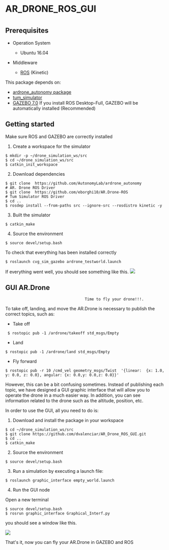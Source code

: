 # AR_DRONE_ROS_GUI
#


## Prerequisites
* Operation System
  * Ubuntu 16.04
  
* Middleware 
  * [ROS](http://wiki.ros.org/kinetic/Installation/Ubuntu) (Kinetic)

This package depends on:
* [ardrone_autonomy package](https://github.com/AutonomyLab/ardrone_autonomy)
* [tum_simulator](https://github.com/eborghi10/AR.Drone-ROS)
* [GAZEBO 7.0](http://gazebosim.org/) If you install ROS Desktop-Full, GAZEBO will be automatically installed (Recommended)

## Getting started

Make sure ROS and GAZEBO are correctly installed

1. Create a workspace for the simulator

```
$ mkdir -p ~/drone_simulation_ws/src
$ cd ~/drone_simulation_ws/src
$ catkin_init_workspace
```

2. Download dependencies

```
$ git clone  https://github.com/AutonomyLab/ardrone_autonomy          # AR. Drone ROS Driver
$ git clone  https://github.com/eborghi10/AR.Drone-ROS                # Tum Simulator ROS Driver
$ cd ..
$ rosdep install --from-paths src --ignore-src --rosdistro kinetic -y

```

3. Built the simulator

```
$ catkin_make 

```

4. Source the environment 

```
$ source devel/setup.bash

```

To check that everything has been installed correctly

```
$ roslaunch cvg_sim_gazebo ardrone_testworld.launch

```

If everything went well, you should see something like this.
![](https://github.com/dvalenciar/AR_Drone_ROS_GUI/blob/master/pics/pic_1.jpg)


## GUI AR.Drone
                                       Time to fly your drone!!!.

To take off, landing, and move the  AR.Drone is necessary to publish the correct topics, such as: 

* Take off
 ```
  $ rostopic pub -1 /ardrone/takeoff std_msgs/Empty
  ```
 * Land 
  ```
  $ rostopic pub -1 /ardrone/land std_msgs/Empty
  ```
 * Fly forward
 ```
 $ rostopic pub -r 10 /cmd_vel geometry_msgs/Twist  '{linear:  {x: 1.0, y: 0.0, z: 0.0}, angular: {x: 0.0,y: 0.0,z: 0.0}}'
 ```

However, this can be a bit confusing sometimes. Instead of publishing each topic, we have designed a GUI graphic interface that will allow you to operate the drone in a much easier way. In addition, you can see information related to the drone such as the  altitude, position, etc.

In order to use the GUI, all you need to do is:

1. Download and install the package in your workspace

```
$ cd ~/drone_simulation_ws/src
$ git clone https://github.com/dvalenciar/AR_Drone_ROS_GUI.git
$ cd ..
$ catkin_make 
```

2. Source the environment 
```
$ source devel/setup.bash
```

3. Run a simulation by executing a launch file:
```
$ roslaunch graphic_interface empty_world.launch 
```

4. Run the GUI node

Open a new terminal 
```
$ source devel/setup.bash
$ rosrun graphic_interface Graphical_Interf.py
```


you should see a window like this. 

![](https://github.com/dvalenciar/AR_Drone_ROS_GUI/blob/master/pics/pic_2.png)

That's it, now you can fly your AR.Drone in GAZEBO and ROS


